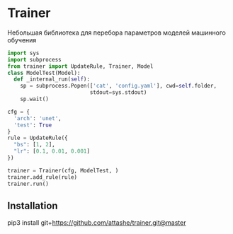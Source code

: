 # Trainer

Небольшая библиотека для перебора параметров моделей машинного обучения

```python
import sys
import subprocess
from trainer import UpdateRule, Trainer, Model
class ModelTest(Model):
  def _internal_run(self):
    sp = subprocess.Popen(['cat', 'config.yaml'], cwd=self.folder,
                          stdout=sys.stdout)
    sp.wait()

cfg = {
  'arch': 'unet',
  'test': True
}
rule = UpdateRule({
  "bs": [1, 2],
  "lr": [0.1, 0.01, 0.001]
})

trainer = Trainer(cfg, ModelTest, )
trainer.add_rule(rule)
trainer.run()
```

## Installation
pip3 install git+https://github.com/attashe/trainer.git@master